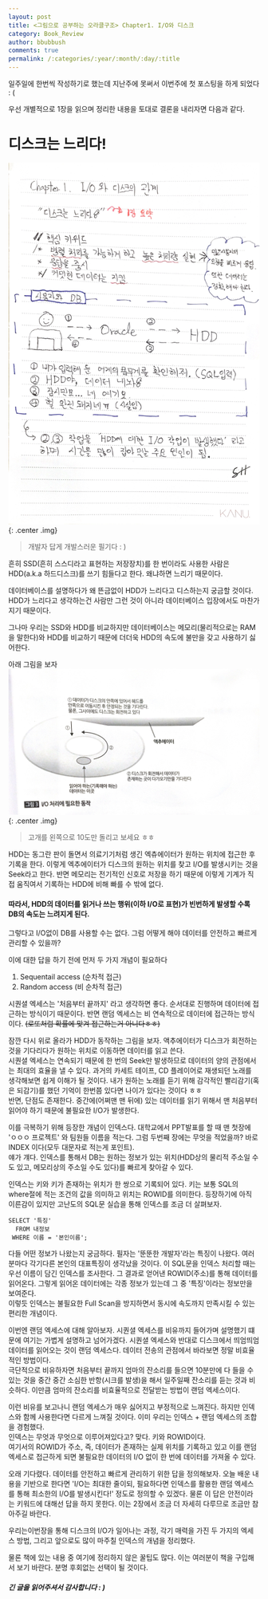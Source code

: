 ```yaml
---
layout: post
title: <그림으로 공부하는 오라클구조> Chapter1. I/O와 디스크
category: Book_Review
author: bbubbush
comments: true
permalink: /:categories/:year/:month/:day/:title
---
```


일주일에 한번씩 작성하기로 했는데 지난주에 못써서 이번주에 첫 포스팅을 하게 되었다 : (   

우선 개별적으로 1장을 읽으며 정리한 내용을 토대로 결론을 내리자면 다음과 같다.  

# 디스크는 느리다!

![필기내용](/assets/img/book_review/01_oracle_architecture/2019-02-22_oracle_01.jpg){: .center .img}
> 개발자 답게 개발스러운 필기다 : )

흔히 SSD(흔히 스스디라고 표현하는 저장장치)를 한 번이라도 사용한 사람은 HDD(a.k.a 하드디스크)를 쓰기 힘들다고 한다. 왜냐하면 느리기 때문이다. 

데이터베이스를 설명하다가 왜 뜬금없이 HDD가 느리다고 디스하는지 궁금할 것이다. HDD가 느리다고 생각하는건 사람만 그런 것이 아니라 데이터베이스 입장에서도 마찬가지기 때문이다.  

그나마 우리는 SSD와 HDD를 비교하지만 데이터베이스는 메모리(물리적으로는 RAM을 말한다)와 HDD를 비교하기 때문에 더더욱 HDD의 속도에 불만을 갖고 사용하기 싫어한다.  

아래 그림을 보자
![HDD의 동작원리](/assets/img/book_review/01_oracle_architecture/2019-02-22_oracle_02.png){: .center .img}
> 고개를 왼쪽으로 10도만 돌리고 보세요 ㅎㅎ  

HDD는 동그란 판이 돌면서 의료기기처럼 생긴 엑츄에이터가 원하는 위치에 접근한 후 기록을 한다. 이렇게 엑추에이터가 디스크의 원하는 위치를 찾고 I/O를 발생시키는 것을 Seek라고 한다. 반면 메모리는 전기적인 신호로 저장을 하기 때문에 이렇게 기계가 직접 움직여서 기록하는 HDD에 비해 빠를 수 밖에 없다.  

#### 따라서, HDD의 데이터를 읽거나 쓰는 행위(이하 I/O로 표현)가 빈번하게 발생할 수록 DB의 속도는 느려지게 된다.
  
그렇다고 I/O없이 DB를 사용할 수는 없다. 그럼 어떻게 해야 데이터를 안전하고 빠르게 관리할 수 있을까?

이에 대한 답을 하기 전에 먼저 두 가지 개념이 필요하다
1. Sequentail access (순차적 접근)
2. Random access (비 순차적 접근)

시퀀셜 엑세스는 '처음부터 끝까지' 라고 생각하면 좋다. 순서대로 진행하며 데이터에 접근하는 방식이기 때문이다. 반면 랜덤 엑세스는 비 연속적으로 데이터에 접근하는 방식이다. ~~(로또처럼 확률에 맞겨 접근하는거 아니다ㅎㅎ)~~  


잠깐 다시 위로 올라가 HDD가 동작하는 그림을 보자. 액추에이터가 디스크가 회전하는 것을 기다리다가 원하는 위치로 이동하면 데이터를 읽고 쓴다.   
시퀀셜 엑세스는 연속되기 때문에 한 번의 Seek만 발생하므로 데이터의 양의 관점에서는 최대의 효율을 낼 수 있다. 과거의 카세트 테이프, CD 플레이어로 재생되던 노래를 생각해보면 쉽게 이해가 될 것이다. 내가 원하는 노래를 듣기 위해 감각적인 빨리감기(혹은 되감기)를 했던 기억이 한번쯤 있다면 나이가 있다는 것이다 ㅎㅎ  
반면, 단점도 존재한다. 중간에(어쩌맨 맨 뒤에) 있는 데이터를 읽기 위해서 맨 처음부터 읽어야 하기 때문에 불필요한 I/O가 발생한다.  

이를 극복하기 위해 등장한 개념이 인덱스다. 대학교에서 PPT발표를 할 때 맨 첫장에 'ㅇㅇㅇ 프로젝트' 와 팀원들 이름을 적는다. 그럼 두번째 장에는 무엇을 적었을까? 바로 INDEX 이다(모두 대문자로 적는게 포인트).  
얘가 걔다. 인덱스를 통해서 DB는 원하는 정보가 있는 위치(HDD상의 물리적 주소일 수도 있고, 메모리상의 주소일 수도 있다)를 빠르게 찾아갈 수 있다. 

인덱스는 키와 키가 존재하는 위치가 한 쌍으로 기록되어 있다. 키는 보통 SQL의 where절에 적는 조건의 값을 의미하고 위치는 ROWID를 의미한다. 등장하기에 아직 이른감이 있지만 고난도의 SQL문 실습을 통해 인덱스를 조금 더 살펴보자.

```{.sql}
SELECT '특징'
  FROM 내정보
 WHERE 이름 = '본인이름';
```

다들 어떤 정보가 나왔는지 궁금하다. 필자는 '뚠뚠한 개발자'라는 특징이 나왔다. 여러분마다 각기다른 본인의 대표특징이 생각났을 것이다. 이 SQL문을 인덱스 처리할 때는 우선 이름이 담긴 인덱스를 조사한다. 그 결과로 얻어낸 ROWID(주소)를 통해 데이터를 읽어온다. 그렇게 읽어온 데이터에는 각종 정보가 있는데 그 중 '특징'이라는 정보만을 보여준다.  
이렇듯 인덱스는 불필요한 Full Scan을 방지하면서 동시에 속도까지 만족시킬 수 있는 편리한 개념이다.

이번엔 랜덤 엑세스에 대해 알아보자. 시퀀셜 엑세스를 비유까지 들어가며 설명했기 떄문에 여기는 가볍게 설명하고 넘어가겠다. 시퀀셜 엑세스와 반대로 디스크에서 띄엄띄엄 데이터를 읽어오는 것이 랜덤 엑세스다. 
데이터 전송의 관점에서 바라보면 정말 비효율적인 방법이다.  
극단적으로 비유하자면 처음부터 끝까지 엄마의 잔소리를 들으면 10분만에 다 들을 수 있는 것을 중간 중간 소심한 반항(시크를 발생)을 해서 일주일째 잔소리를 듣는 것과 비슷하다. 이만큼 엄마의 잔소리를 비효율적으로 전달받는 방법이 랜덤 엑세스이다.  

이런 비유를 보고나니 랜덤 엑세스가 매우 싫어지고 부정적으로 느껴진다. 하지만 인덱스와 함께 사용한다면 다르게 느껴질 것이다. 이미 우리는 인덱스 + 랜덤 엑세스의 조합을 경험했다.  
인덱스는 무엇과 무엇으로 이루어져있다고? 맞다. 키와 ROWID이다.  
여기서의 ROWID가 주소, 즉, 데이터가 존재하는 실제 위치를 기록하고 있고 이를 랜덤 엑세스로 접근하게 되면 불필요한 데이터의 I/O 없이 한 번에 데이터를 가져올 수 있다.

오래 기다렸다. 데이터를 안전하고 빠르게 관리하기 위한 답을 정의해보자. 오늘 배운 내용을 기반으로 한다면 'I/O는 최대한 줄이되, 필요하다면 인덱스를 활용한 랜덤 엑세스를 통해 최소한의 I/O를 발생시킨다!' 정도로 정의할 수 있겠다. 물론 이 답은 안전이라는 키워드에 대해선 답을 하지 못한다. 이는 2장에서 조금 더 자세히 다루므로 조금만 참아주길 바란다.  

우리는이번장을 통해 디스크의 I/O가 일어나는 과정, 각기 매력을 가진 두 가지의 엑세스 방법, 그리고 앞으로도 많이 마주칠 인덱스의 개념을 정리했다.  

물론 책에 있는 내용 중 여기에 정리하지 않은 꿀팁도 많다. 이는 여러분이 책을 구입해서 보기 바란다. 분명 후회없는 선택이 될 것이다.   

##### 긴 글을 읽어주셔서 감사합니다 : )